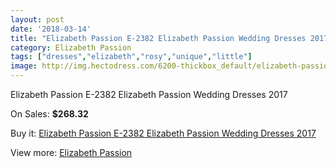 ```yaml
---
layout: post
date: '2018-03-14'
title: "Elizabeth Passion E-2382 Elizabeth Passion Wedding Dresses 2017"
category: Elizabeth Passion
tags: ["dresses","elizabeth","rosy","unique","little"]
image: http://img.hectodress.com/6200-thickbox_default/elizabeth-passion-e-2382-elizabeth-passion-wedding-dresses-2013.jpg
---
```

Elizabeth Passion E-2382 Elizabeth Passion Wedding Dresses 2017

On Sales: **$268.32**
<a href="https://www.hectodress.com/elizabeth-passion/3028-elizabeth-passion-e-2382-elizabeth-passion-wedding-dresses-2013.html"><amp-img layout="responsive" width="600" height="600" src="//img.hectodress.com/6200-thickbox_default/elizabeth-passion-e-2382-elizabeth-passion-wedding-dresses-2013.jpg" alt="Elizabeth Passion E-2382 Elizabeth Passion Wedding Dresses 2017 0" /></a>

Buy it: [Elizabeth Passion E-2382 Elizabeth Passion Wedding Dresses 2017](https://www.hectodress.com/elizabeth-passion/3028-elizabeth-passion-e-2382-elizabeth-passion-wedding-dresses-2013.html "Elizabeth Passion E-2382 Elizabeth Passion Wedding Dresses 2017")

View more: [Elizabeth Passion](https://www.hectodress.com/53-elizabeth-passion "Elizabeth Passion")